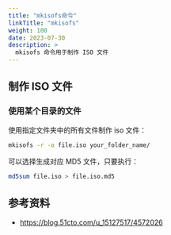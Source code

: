 ```yaml
---
title: "mkisofs命令"
linkTitle: "mkisofs"
weight: 100
date: 2023-07-30
description: >
  mkisofs 命令用于制作 ISO 文件
---
```




## 制作 ISO 文件

### 使用某个目录的文件

使用指定文件夹中的所有文件制作 iso 文件：

```bash
mkisofs -r -o file.iso your_folder_name/
```

可以选择生成对应 MD5 文件，只要执行：

```bash
md5sum file.iso > file.iso.md5
```





## 参考资料

- https://blog.51cto.com/u_15127517/4572026
